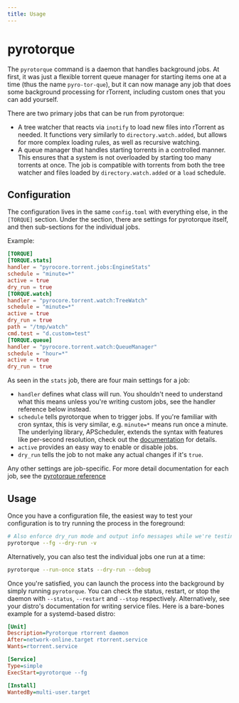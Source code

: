 ```yaml
---
title: Usage
---
```


# pyrotorque

The `pyrotorque` command is a daemon that handles background jobs. At
first, it was just a flexible torrent queue manager for starting items
one at a time (thus the name `pyro-tor-que`), but it can now manage any
job that does some background processing for rTorrent, including custom
ones that you can add yourself.

There are two primary jobs that can be run from pyrotorque:

* A tree watcher that reacts via `inotify` to load new files into rTorrent as needed.
  It functions very similarly to `directory.watch.added`, but allows for more complex 
  loading rules, as well as recursive watching.
* A queue manager that handles starting torrents in a controlled manner. This ensures
  that a system is not overloaded by starting too many torrents at once. The job is compatible
  with torrents from both the tree watcher and files loaded by `directory.watch.added` or a `load` schedule.

## Configuration

The configuration lives in the same `config.toml` with everything else, in the `[TORQUE]` section. Under the section, there are settings for pyrotorque itself, and then sub-sections for the individual jobs.

Example:
```toml
[TORQUE]
[TORQUE.stats]
handler = "pyrocore.torrent.jobs:EngineStats"
schedule = "minute=*"
active = true
dry_run = true
[TORQUE.watch]
handler = "pyrocore.torrent.watch:TreeWatch"
schedule = "minute=*"
active = true
dry_run = true
path = "/tmp/watch"
cmd.test = "d.custom=test"
[TORQUE.queue]
handler = "pyrocore.torrent.watch:QueueManager"
schedule = "hour=*"
active = true
dry_run = true
```

As seen in the `stats` job, there are four main settings for a job:

- `handler` defines what class will run. You shouldn't need to understand what this means unless you're writing custom jobs, see the handler reference below instead.
- `schedule` tells pyrotorque when to trigger jobs. If you're familiar with cron syntax, this is very similar, e.g. `minute=*` means run once a minute. The underlying library, APScheduler, extends the syntax with features like per-second resolution, check out the [documentation](https://apscheduler.readthedocs.io/en/3.x/modules/triggers/cron.html#introduction) for details.
- `active` provides an easy way to enable or disable jobs.
- `dry_run` tells the job to not make any actual changes if it's `true`.

Any other settings are job-specific. For more detail documentation for each job, see the [pyrotorque reference](/pyrotorque-jobs/)

## Usage

Once you have a configuration file, the easiest way to test your configuration is to try running the process in the foreground:

```bash
# Also enforce dry_run mode and output info messages while we're testing things
pyrotorque --fg --dry-run -v
```

Alternatively, you can also test the individual jobs one run at a time:
```bash
pyrotorque --run-once stats --dry-run --debug
```

Once you're satisfied, you can launch the process into the background by simply running `pyrotorque`. You can check the status, restart, or stop the daemon with `--status`, `--restart` and `--stop` respectively. Alternatively, see your distro's documentation for writing service files. Here is a bare-bones example for a systemd-based distro:

```ini title="pyrotorque.service"
[Unit]
Description=Pyrotorque rtorrent daemon
After=network-online.target rtorrent.service
Wants=rtorrent.service

[Service]
Type=simple
ExecStart=pyrotorque --fg

[Install]
WantedBy=multi-user.target
```
